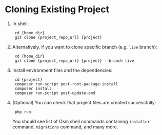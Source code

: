 # Cloning Existing Project #

1. In shell:

		cd {home_dir}
		git clone {project_repo_url} {project}

2. Alternatively, if you want to clone specific branch (e.g. `live` branch):

		cd {home_dir}
		git clone {project_repo_url} {project} --branch live

3. Install environment files and the dependencies:

		cd {project}
		composer run-script post-root-package-install
		composer install
		composer run-script post-update-cmd

4. (Optional) You can check that project files are created successfully:

		php run

	You should see list of Osm shell commands containing `installer` command, `migrations` command, and many more.
